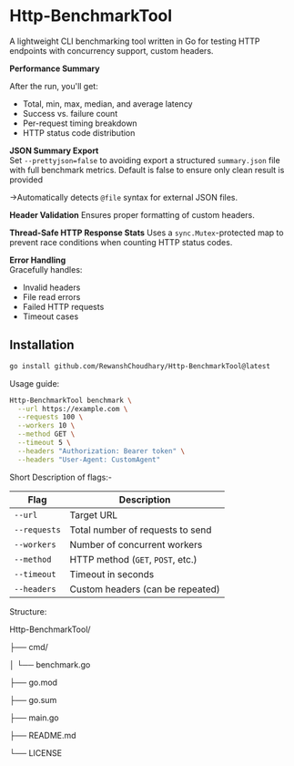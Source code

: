 # Http-BenchmarkTool

A lightweight CLI benchmarking tool written in Go for testing HTTP endpoints with concurrency support, custom headers.

**Performance Summary**

  After the run, you'll get:
  - Total, min, max, median, and average latency
  - Success vs. failure count
  - Per-request timing breakdown
  - HTTP status code distribution

 **JSON Summary Export**  
  Set `--prettyjson=false` to avoiding export a structured `summary.json` file with full benchmark metrics.
  Default is false to ensure only clean result is provided

  ->Automatically detects `@file` syntax for external JSON files.
  
**Header Validation**
  Ensures proper formatting of custom headers.

**Thread-Safe HTTP Response Stats**
  Uses a `sync.Mutex`-protected map to prevent race conditions when counting HTTP status codes.

**Error Handling**  
  Gracefully handles:
  - Invalid headers
  - File read errors
  - Failed HTTP requests
  - Timeout cases


##  Installation  

```bash
go install github.com/RewanshChoudhary/Http-BenchmarkTool@latest
```


Usage guide:
```bash
Http-BenchmarkTool benchmark \
  --url https://example.com \
  --requests 100 \
  --workers 10 \
  --method GET \
  --timeout 5 \
  --headers "Authorization: Bearer token" \
  --headers "User-Agent: CustomAgent"
```
 Short Description of flags:-

| Flag         | Description                       |
| ------------ | --------------------------------- |
| `--url`      | Target URL                        |
| `--requests` | Total number of requests to send  |
| `--workers`  | Number of concurrent workers      |
| `--method`   | HTTP method (`GET`, `POST`, etc.) |
| `--timeout`  | Timeout in seconds                |
| `--headers`  | Custom headers (can be repeated)  |



Structure:

Http-BenchmarkTool/

├── cmd/

│ └── benchmark.go

├── go.mod

├── go.sum

├── main.go

├── README.md

└── LICENSE



